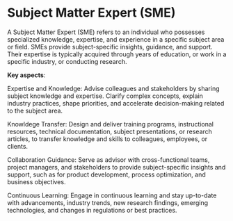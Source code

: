 # Subject Matter Expert (SME)

A Subject Matter Expert (SME) refers to an individual who possesses specialized knowledge, expertise, and experience in a specific subject area or field. SMEs provide subject-specific insights, guidance, and support. Their expertise is typically acquired through years of education, or work in a specific industry, or conducting research.

**Key aspects**:

Expertise and Knowledge: Advise colleagues and stakeholders by sharing subject knowledge and expertise. Clarify complex concepts, explain industry practices, shape priorities, and accelerate decision-making related to the subject area.

Knowldege Transfer: Design and deliver training programs, instructional resources, technical documentation, subject presentations, or research articles, to transfer knowledge and skills to colleagues, employees, or clients.

Collaboration Guidance: Serve as advisor with cross-functional teams, project managers, and stakeholders to provide subject-specific insights and support, such as for product development, process optimization, and business objectives.

Continuous Learning: Engage in continuous learning and stay up-to-date with advancements, industry trends, new research findings, emerging technologies, and changes in regulations or best practices.
